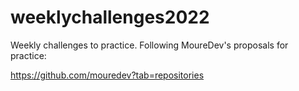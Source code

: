 # weeklychallenges2022

Weekly challenges to practice. Following MoureDev's proposals for practice:

https://github.com/mouredev?tab=repositories
